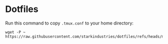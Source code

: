 # Dotfiles

Run this command to copy `.tmux.conf` to your home directory:
```
wget -P ~ https://raw.githubusercontent.com/starkindustries/dotfiles/refs/heads/main/.tmux.conf
```

